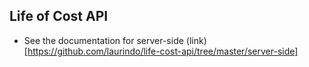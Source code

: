 ## Life of Cost API

* See the documentation for server-side (link)[https://github.com/laurindo/life-cost-api/tree/master/server-side]
